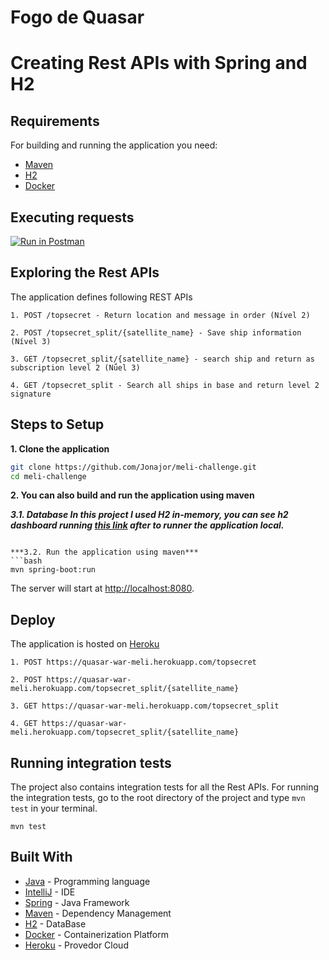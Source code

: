 # Fogo de Quasar
# Creating Rest APIs with Spring and H2

## Requirements

For building and running the application you need:

- [Maven](https://maven.apache.org/)
- [H2](https://www.h2database.com/html/main.html)
- [Docker](https://www.docker.com/)

## Executing requests

[![Run in Postman](https://run.pstmn.io/button.svg)](https://www.getpostman.com/collections/99cb00289cad80458465)

## Exploring the Rest APIs

The application defines following REST APIs

```
1. POST /topsecret - Return location and message in order (Nível 2)

2. POST /topsecret_split/{satellite_name} - Save ship information (Nível 3)

3. GET /topsecret_split/{satellite_name} - search ship and return as subscription level 2 (Nǘel 3)

4. GET /topsecret_split - Search all ships in base and return level 2 signature
```

## Steps to Setup

**1. Clone the application**

```bash
git clone https://github.com/Jonajor/meli-challenge.git
cd meli-challenge
```

**2. You can also build and run the application using maven**

***3.1. Database
In this project I used H2 in-memory, you can see h2 dashboard running [this link](http://localhost:8080/h2-console/) after to runner the application local.***

```

***3.2. Run the application using maven***
```bash
mvn spring-boot:run
```

The server will start at <http://localhost:8080>.

## Deploy
The application is hosted on [Heroku](https://id.heroku.com/login)
```
1. POST https://quasar-war-meli.herokuapp.com/topsecret

2. POST https://quasar-war-meli.herokuapp.com/topsecret_split/{satellite_name}

3. GET https://quasar-war-meli.herokuapp.com/topsecret_split

4. GET https://quasar-war-meli.herokuapp.com/topsecret_split/{satellite_name}
```

## Running integration tests

The project also contains integration tests for all the Rest APIs. For running the integration tests, go to the root directory of the project and type `mvn test` in your terminal.
```shell
mvn test
```

## Built With

- [Java](https://www.java.com/pt-BR/) - Programming language
- [IntelliJ](https://www.jetbrains.com/idea/) - IDE
- [Spring](https://spring.io/) - Java Framework
- [Maven](https://maven.apache.org/) - Dependency Management
- [H2](https://www.h2database.com/html/main.html) - DataBase
- [Docker](https://www.docker.com/) - Containerization Platform
- [Heroku](https://id.heroku.com/login) - Provedor Cloud
